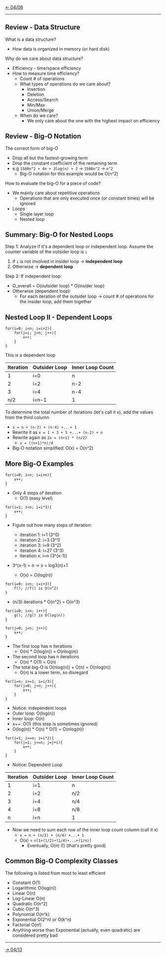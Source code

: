 [\<- 04/08](04-08.md)

---

## Review - Data Structure

What is a data structure?
- How data is organized in memory (or hard disk)

Why do we care about data structure?
- Efficiency - time/space efficiency
- How to measure time efficiency?
	- Count # of operations
	- What types of operations do we care about?
		- Insertion
		- Deletion
		- Access/Search
		- Min/Max
		- Union/Merge
	- When do we care?
		- We only care about the one with the highest impact on efficiency

## Review - Big-O Notation

The correct form of big-O
- Drop all but the fastest-growing term
- Drop the constant coefficient of the remaining term
- e.g `1500n^2 + 4n + 3log(n) + 2` -> `1500n^2` -> `n^2`
	- Big-O notation for this example would be O(n^2)

How to evaluate the big-O for a piece of code?
- We mainly care about repetitive operations
	- Operations that are only executed once (or constant times) will be ignored
- Loops
	- Single layer loop
	- Nested loop

## Summary: Big-O for Nested Loops

Step 1: Analyze if it's a dependent loop or independent loop. Assume the counter variable of the outsider loop is `i`
1. if `i` is not involved in insider loop -> **independent loop**
2. Otherwise -> **dependent loop**

Step 2: If independent loop:
- O_overall = O(outsider loop) * O(insider loop)
- Otherwise (dependent loop):
	- For each iteration of the outsider loop -> count # of operations for the insider loop, add them together

## Nested Loop II - Dependent Loops

```
for(i=0; i<n; i=i+2){
	for(j=i; j<n; j++){
		x++;
	}
}
```

This is a dependent loop

|Iteration|Outsider Loop|Inner Loop Count|
|---------|-------------|----------------|
|1        |i=0          |n               |
|2        |i=2          |n-2             |
|3        |i=4          |n-4             |
|n/2      |i=n-1        |1               |

To determine the total number of iterations (let's call it x), add the values from the third column
- `x = n + (n-2) + (n-4) +...+ 1`
- Rewrite it as `x = 1 + 3 + 5 +...+ (n-2) + n`
- Rewrite again as `2x = (n+1) * (n/2)`
	- `x = ((n+1)*n)/4`
- Big-O notation simplified: O(x) = O(n^2)

## More Big-O Examples

```
for(i=0; i<n; i=i+n){
	x++;
}
```

- Only 4 steps of iteration
	- O(1) (easy level)

```
for(i=1; i<n; i=i*3){
	x++;
}
```

- Figute out how many steps of iteration:
	- iteration 1: i=1 (3^0)
	- iteration 2: i=3 (3^1)
	- iteration 3: i=9 (3^2)
	- iteration 4: i=27 (3^3)
	- iteration x: i=n (3^(x-1))

- 3^(x-1) = n -> x = log3(n)+1
	- O(x) = O(log(n))

```
for(i=0; i<n; i=i+3){
	f(); //f() is O(n^2)
}
```

- (n/3) iterations * O(n^2) = O(n^3)

```
for(i=0; i<n; i++){
	g(); //g() is O(log(n))
}

for(j=0; j<n; j++){
	x++;
}
```

- The first loop has n iterations
	- O(n) * O(log(n)) = O(nlog(n))
- The second loop has n iterations
	- O(n) * O(1) = O(n)
- The total big-O is O(nlog(n)) + O(n) = O(nlog(n))
	- O(n) is a lower term, so disregard

```
for(i=n; i>=1; i=i/3){
	for(j=0; j<n; j++){
		x++;
	}
}
```

- Notice: independent loops
- Outer loop: O(log(n))
- Inner loop: O(n)
- x++: O(1) (this step is sometimes ignored)
- O(log(n)) * O(n) * O(1) = O(nlog(n))

```
for(i=1; i<=n; i=i*2){
	for(j=1; j<=n; j=j+i){
		x++;
	}
}
```

- Notice: Dependent Loop

|Iteration|Outsider Loop|Inner Loop Count|
|---------|-------------|----------------|
|1        |i=1          |n               |
|2        |i=2          |n/2             |
|3        |i=4          |n/4             |
|4        |i=8          |n/8             |
|n        |i=n          |1               |

- Now we need to sum each row of the inner loop count column (call it x)
	- `x = n + (n/2) + (n/4) +...+ 1`
	- O(x) = `n[1+(1/2)+(1/4)+...+(1/n)]`
		- Eventually, O(n) (!) (that's pretty good)

## Common Big-O Complexity Classes

The following is listed from most to least efficient
- Constant O(1)
- Logarithmic O(log(n))
- Linear O(n)
- Log-Linear O(n)
- Quadratic O(n^2)
- Cubic O(n^3)
- Polynomial O(n^k)
- Exponential O(2^n) or O(k^n)
- Factorial O(n!)
- Anything worse than Exponential (actually, even quadratic) are considered pretty bad

---

[-> 04/13](04-13.md)
